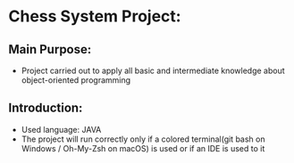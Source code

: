# Chess System Project:

## Main Purpose:

* Project carried out to apply all basic and intermediate knowledge about object-oriented programming

## Introduction:

* Used language: JAVA
* The project will run correctly only if a colored terminal(git bash on Windows / Oh-My-Zsh on macOS) is used or if an
  IDE is used to it
